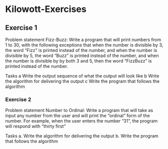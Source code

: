 # Kilowott-Exercises
## Exercise 1 
Problem statement
Fizz-Buzz: Write a program that will print numbers from 1 to 30, with the following
exceptions that when the number is divisible by 3, the word “Fizz” is printed instead
of the number, and when the number is divisible by 5, the word “Buzz” is printed
instead of the number, and when the number is divisible by by both 3 and 5, then the
word “FizzBuzz” is printed instead of the number. 

Tasks
a Write the output sequence of what the output will look like
b Write the algorithm for delivering the output
c Write the program that follows the algorithm

### Exercise 2 
Problem statement
Number to Ordinal: Write a program that will take as input any number from the
user and will print the “ordinal” form of the number. For example, when the user
enters the number “31”, the program will respond with “thirty first”

Tasks
a. Write the algorithm for delivering the output
b. Write the program that follows the algorithm
